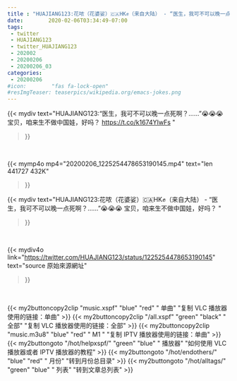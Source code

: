 ```yaml
---
title : "HUAJIANG123:花哝（花婆娑）🇨🇦HK✊（来自大陆） - “医生，我可不可以晚一点死啊？……”😭😭😭  宝贝，咱来生不做中国娃，好吗？ "
date:        2020-02-06T03:34:49-07:00
tags:
 - twitter
 - HUAJIANG123
 - twitter_HUAJIANG123
 - 202002
 - 20200206
 - 20200206_03
categories:
 - 20200206
#icon:        "fas fa-lock-open"
#resImgTeaser: teaserpics/wikipedia.org/emacs-jokes.png
---
```


{{< mydiv text="HUAJIANG123:“医生，我可不可以晚一点死啊？……”😭😭😭  宝贝，咱来生不做中国娃，好吗？ https://t.co/k1674YIwFs "
>}}
<br>


{{< mymp4o mp4="20200206_1225254478653190145.mp4"
text="len 441727    432K"
>}}


{{< mydiv text="HUAJIANG123:花哝（花婆娑）🇨🇦HK✊（来自大陆） - “医生，我可不可以晚一点死啊？……”😭😭😭  宝贝，咱来生不做中国娃，好吗？ "
>}}
<br>

{{< mydiv4o link="https://twitter.com/HUAJIANG123/status/1225254478653190145"
text="source 原始來源網址"
>}}


<br>





{{< my2buttoncopy2clip "music.xspf"        "blue"   "red"    " 单曲"  "复制 VLC 播放器使用的链接：单曲" >}} {{< my2buttoncopy2clip "/all.xspf"         "green"  "black"  " 全部"  "复制 VLC 播放器使用的链接：全部" >}} {{< my2buttoncopy2clip "music.m3u8"        "blue"   "red"    " M1 "    "复制 IPTV 播放器使用的链接：单曲" >}} {{< my2buttongoto      "/hot/helpxspf/"    "green"  "blue"   " 播放器" "如何使用 VLC 播放器或者 IPTV 播放器的教程" >}} {{< my2buttongoto      "/hot/endothers/"   "blue"   "red"    " 月份"   "转到月份总目录" >}} {{< my2buttongoto      "/hot/alltags/"     "green"  "blue"   " 列表"   "转到文章总列表" >}} 
